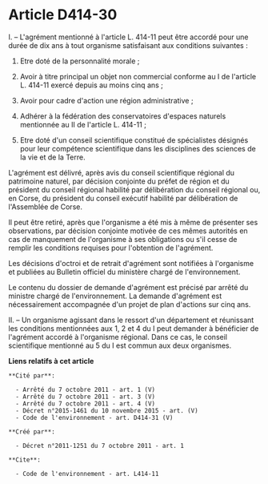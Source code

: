# Article D414-30

I. – L'agrément mentionné à l'article L. 414-11 peut être accordé pour une durée de dix ans à tout organisme satisfaisant aux
conditions suivantes :

1. Etre doté de la personnalité morale ;

2. Avoir à titre principal un objet non commercial conforme au I de l'article L. 414-11 exercé depuis au moins cinq ans ;

3. Avoir pour cadre d'action une région administrative ;

4. Adhérer à la fédération des conservatoires d'espaces naturels mentionnée au II de l'article L. 414-11 ;

5. Etre doté d'un conseil scientifique constitué de spécialistes désignés pour leur compétence scientifique dans les
disciplines des sciences de la vie et de la Terre.

L'agrément est délivré, après avis du conseil scientifique régional du patrimoine naturel, par décision conjointe du préfet
de région et du président du conseil régional habilité par délibération du conseil régional ou, en Corse, du président du
conseil exécutif habilité par délibération de l'Assemblée de Corse.

Il peut être retiré, après que l'organisme a été mis à même de présenter ses observations, par décision conjointe motivée de
ces mêmes autorités en cas de manquement de l'organisme à ses obligations ou s'il cesse de remplir les conditions requises
pour l'obtention de l'agrément.

Les décisions d'octroi et de retrait d'agrément sont notifiées à l'organisme et publiées au Bulletin officiel du ministère
chargé de l'environnement.

Le contenu du dossier de demande d'agrément est précisé par arrêté du ministre chargé de l'environnement. La demande
d'agrément est nécessairement accompagnée d'un projet de plan d'actions sur cinq ans.

II. – Un organisme agissant dans le ressort d'un département et réunissant les conditions mentionnées aux 1, 2 et 4 du I peut
demander à bénéficier de l'agrément accordé à l'organisme régional. Dans ce cas, le conseil scientifique mentionné au 5 du I
est commun aux deux organismes.

**Liens relatifs à cet article**

	**Cité par**:

	  - Arrêté du 7 octobre 2011 - art. 1 (V)
	  - Arrêté du 7 octobre 2011 - art. 3 (V)
	  - Arrêté du 7 octobre 2011 - art. 4 (V)
	  - Décret n°2015-1461 du 10 novembre 2015 - art. (V)
	  - Code de l'environnement - art. D414-31 (V)

	**Créé par**:

	  - Décret n°2011-1251 du 7 octobre 2011 - art. 1

	**Cite**:

	  - Code de l'environnement - art. L414-11
